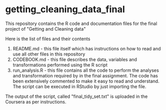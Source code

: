 # getting_cleaning_data_final

This repository contains the R code and documentation files for the final project of "Getting and Cleaning data"

Here is the list of files and their contents

1. README.md - this file itself which has instructions on how to read and use all other files in this repository
2. CODEBOOK.md - this file describes the data, variables and transformations performed using the R script
3. run_analysis.R - this file contains all the code to perform the analyses and transformation required by in the final assignment. The code has been extensively commented to make it easy to read and understand. The script can be executed in RStudio by just importing the file.

The output of the script, called "final_tidy_set.txt" is uploaded in the Coursera as per instructions.
